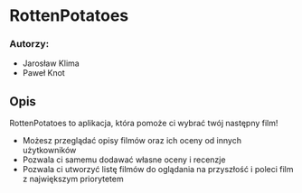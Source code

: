 # RottenPotatoes
### Autorzy:
- Jarosław Klima
- Paweł Knot

## Opis
RottenPotatoes to aplikacja, która pomoże ci wybrać twój następny film! 
- Możesz przeglądać opisy filmów oraz ich oceny od innych użytkowników
- Pozwala ci samemu dodawać własne oceny i recenzje
- Pozwala ci utworzyć listę filmów do oglądania na przyszłość i poleci film z największym priorytetem